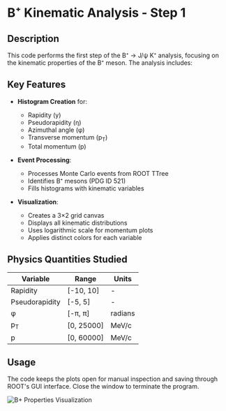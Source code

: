 # B⁺ Kinematic Analysis - Step 1

## Description
This code performs the first step of the B⁺ → J/ψ K⁺ analysis, focusing on the kinematic properties of the B⁺ meson. The analysis includes:

## Key Features
- **Histogram Creation** for:
  - Rapidity (y)
  - Pseudorapidity (η)
  - Azimuthal angle (φ)
  - Transverse momentum (p<sub>T</sub>)
  - Total momentum (p)

- **Event Processing**:
  - Processes Monte Carlo events from ROOT TTree
  - Identifies B⁺ mesons (PDG ID 521)
  - Fills histograms with kinematic variables

- **Visualization**:
  - Creates a 3×2 grid canvas
  - Displays all kinematic distributions
  - Uses logarithmic scale for momentum plots
  - Applies distinct colors for each variable

## Physics Quantities Studied
| Variable | Range | Units |
|----------|-------|-------|
| Rapidity | [-10, 10] | - |
| Pseudorapidity | [-5, 5] | - |
| φ | [-π, π] | radians |
| p<sub>T</sub> | [0, 25000] | MeV/c |
| p | [0, 60000] | MeV/c |

## Usage
The code keeps the plots open for manual inspection and saving through ROOT's GUI interface. Close the window to terminate the program.

![B+ Properties Visualization](figures/Bplus_properties.png)
